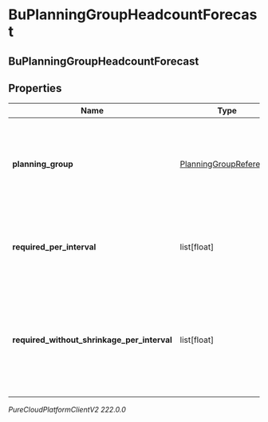 # BuPlanningGroupHeadcountForecast

## BuPlanningGroupHeadcountForecast

## Properties

|Name | Type | Description | Notes|
|------------ | ------------- | ------------- | -------------|
| **planning_group** | [PlanningGroupReference](PlanningGroupReference) | The planning group to which this portion of the headcount forecast applies | [optional] |
| **required_per_interval** | list[float] | Required headcount per interval, referenced against the reference start date | [optional] |
| **required_without_shrinkage_per_interval** | list[float] | Required headcount per interval without accounting for shrinkage, referenced against the reference start date | [optional] |



_PureCloudPlatformClientV2 222.0.0_
